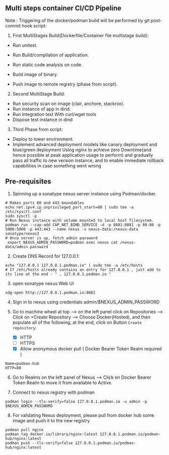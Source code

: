 ## Multi steps container CI/CD Pipeline

Note : Triggering of the docker/podman build will be performed by git post-commit hook script:

1. First MultiStages Build(Dockerfile/Container file multistage build):
- Run unitest.
- Run Build/compilation of application.
- Run static code analysis on code.
- Build image of binary.

- Push image to remote registry (phase from script).

2. Second MultiStage Build:

- Run security scan on image (clair, anchore, stackrox).
- Run instance of app in dind.
- Run Integration test With curl/wget tools
- Dispose test instance in dind

3. Third Phase from script:
- Deploy to lower environment.
- Implement advanced deployment models like canary deployment and blue/green deployment
  Using nginx to achieve zero Downtime(and hence possible at peak application usage to perform) and gradually pass all traffic to new version instance, and to enable immediate rollback capabilities in case something went wrong



## Pre-requisites

1. Spinning up a sonatype nexus server instance using Podman/docker.
```shell
# Makes ports 80 and 443 boundables
echo net.ipv4.ip_unprivileged_port_start=80 | sudo tee -a /etc/sysctl.conf
sudo sysctl -p
# Run Nexus instance with volume mounted to local host filesystem.
podman run --cap-add CAP_NET_BIND_SERVICE -d -p 8081:8081 -p 80:80 -p 5000:5000 -p 443:443 --name nexus -v nexus-data:/nexus-data sonatype/nexus3
# Once server is up, fetch admin password 
 export NEXUS_ADMIN_PASSWORD=podman exec nexus cat /nexus-data/admin.password
```

2. Create DNS Record for 127.0.0.1:
```shell
echo "127.0.0.1 127.0.0.1.podman.io" | sudo tee -a /etc/hosts
# If /etc/hosts already contains an entry for 127.0.0.1 , just add to its line at the end - " , 127.0.0.1.podman.io "
```
3. open sonatype nexus Web UI
```shell
xdg-open http://127.0.0.1.podman.io:8081
```
 
 4. Sign in to nexus using credentials admin/$NEXUS_ADMIN_PASSWORD
 
 5. Go to machine wheel at top --> on the left panel click on Repositories --> Click on +Create Repository --> Choose Docker(Hosted), and then populate all of the following, at the end, click on Button `Create repository`:
    - [x] HTTP
    - [ ] HTTPS
    - [x] Allow anonymous docker pull ( Docker Bearer Token Realm required ) 
 ```properties
 Name=podman-hub
 HTTP=80
 ```
 6. Go to Realms on the left panel of Nexus --> Click on Docker Bearer Token Realm to move it from available to Active.
 
 7. Connect to nexus registry with podman
 ```shell
 podman login --tls-verify=false 127.0.0.1.podman.io -u admin -p $NEXUS_ADMIN_PASSWORD
 ```
 
 8. For validating Nexus deployment, please pull from docker hub some image and push it to the new registry
 ```shell
 podman pull nginx
 podman tag docker.io/library/nginx:latest 127.0.0.1.podman.io/podman-hub/nginx:latest
 podman push --tls-verify=false 127.0.0.1.podman.io/podman-hub/nginx:latest
 ```
 

